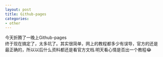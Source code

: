 ```yaml
---
layout: post
title: Github-pages
categories:
- other
---
```



今天折腾了一晚上Github-pages  
终于现在搞定了，太多坑了。其实很简单，网上的教程都多少有误导，官方的还是最正确的，所以以后什么资料都还是看官方文档.明天看心情是否出一个教程😂
